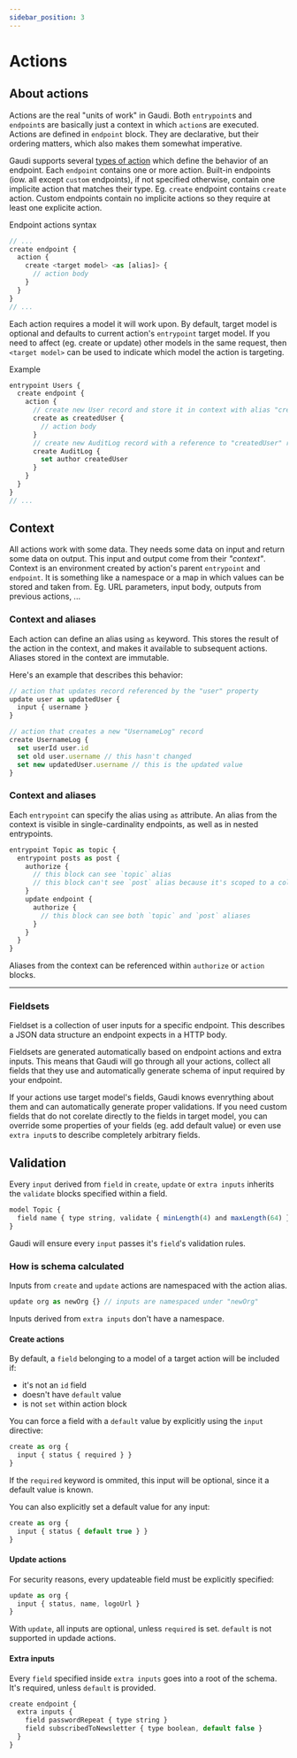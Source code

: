 ```yaml
---
sidebar_position: 3
---
```


# Actions

## About actions

Actions are the real "units of work" in Gaudi. Both `entrypoint`s and `endpoint`s are basically just a context in which `action`s are executed. Actions are defined in `endpoint` block. They are declarative, but their ordering matters, which also makes them somewhat imperative.

Gaudi supports several [types of action](#types-of-actions) which define the behavior of an endpoint. Each `endpoint` contains one or more action. Built-in endpoints (iow. all except `custom` endpoints), if not specified otherwise, contain one implicite action that matches their type. Eg. `create` endpoint contains `create` action. Custom endpoints contain no implicite actions so they require at least one explicite action.

Endpoint actions syntax

```js
// ...
create endpoint {
  action {
    create <target model> <as [alias]> {
      // action body
    }
  }
}
// ...
```

Each action requires a model it will work upon. By default, target model is optional and defaults to current action's `entrypoint` target model. If you need to affect (eg. create or update) other models in the same request, then `<target model>` can be used to indicate which model the action is targeting.

Example

```js
entrypoint Users {
  create endpoint {
    action {
      // create new User record and store it in context with alias "createUser"
      create as createdUser {
        // action body
      }
      // create new AuditLog record with a reference to "createdUser" record
      create AuditLog {
        set author createdUser
      }
    }
  }
}
// ...
```

## Context

All actions work with some data. They needs some data on input and return some data on output. This input and output come from their _"context"_. Context is an environment created by action's parent `entrypoint` and `endpoint`. It is something like a namespace or a map in which values can be stored and taken from. Eg. URL parameters, input body, outputs from previous actions, ...

### Context and aliases

Each action can define an alias using `as` keyword. This stores the result of the action in the context, and makes it available to subsequent actions. Aliases stored in the context are immutable.

Here's an example that describes this behavior:

```js
// action that updates record referenced by the "user" property
update user as updatedUser {
  input { username }
}

// action that creates a new "UsernameLog" record
create UsernameLog {
  set userId user.id
  set old user.username // this hasn't changed
  set new updatedUser.username // this is the updated value
}
```

### Context and aliases

Each `entrypoint` can specify the alias using `as` attribute. An alias from the context is visible in single-cardinality endpoints, as well as in nested entrypoints.

```javascript
entrypoint Topic as topic {
  entrypoint posts as post {
    authorize {
      // this block can see `topic` alias
      // this block can't see `post` alias because it's scoped to a collection of posts
    }
    update endpoint {
      authorize {
        // this block can see both `topic` and `post` aliases
      }
    }
  }
}
```

Aliases from the context can be referenced within `authorize` or `action` blocks.

---

### Fieldsets

Fieldset is a collection of user inputs for a specific endpoint. This describes a JSON data structure an endpoint expects in a HTTP body.

Fieldsets are generated automatically based on endpoint actions and extra inputs. This means that Gaudi will go through all your actions, collect all fields that they use and automatically generate schema of input required by your endpoint.

If your actions use target model's fields, Gaudi knows evenrything about them and can automatically generate proper validations. If you need custom fields that do not corelate directly to the fields in target model, you can override some properties of your fields (eg. add default value) or even use `extra input`s to describe completely arbitrary fields.

<!-- TODO: describe inputs, extra inputs and sets -->

## Validation

Every `input` derived from `field` in `create`, `update` or `extra inputs` inherits the `validate` blocks specified within a field.

```javascript
model Topic {
  field name { type string, validate { minLength(4) and maxLength(64) }}
}
```

Gaudi will ensure every `input` passes it's `field`'s validation rules.

### How is schema calculated

Inputs from `create` and `update` actions are namespaced with the action alias.

```javascript
update org as newOrg {} // inputs are namespaced under "newOrg"
```

Inputs derived from `extra inputs` don't have a namespace.

#### Create actions

By default, a `field` belonging to a model of a target action will be included if:

- it's not an `id` field
- doesn't have `default` value
- is not `set` within action block

You can force a field with a `default` value by explicitly using the `input` directive:

```javascript
create as org {
  input { status { required } }
}
```

If the `required` keyword is ommited, this input will be optional, since it a default value is known.

You can also explicitly set a default value for any input:

```javascript
create as org {
  input { status { default true } }
}
```

#### Update actions

For security reasons, every updateable field must be explicitly specified:

```javascript
update as org {
  input { status, name, logoUrl }
}
```

With `update`, all inputs are optional, unless `required` is set. `default` is not supported in updade actions.

#### Extra inputs

Every `field` specified inside `extra inputs` goes into a root of the schema. It's required, unless `default` is provided.

```javascript
create endpoint {
  extra inputs {
    field passwordRepeat { type string }
    field subscribedToNewsletter { type boolean, default false }
  }
}
```
